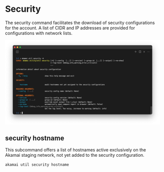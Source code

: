 # Security

The security command facilitates the download of security configurations for the account. A list of CIDR and IP addresses are provided for configurations with network lists.

![security](./bin/doc/help/security.jpg)

## security hostname

This subcommand offers a list of hostnames active exclusively on the Akamai staging network, not yet added to the security configuration.

```bash
akamai util security hostname
```
